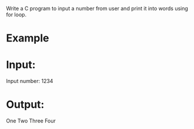 Write a C program to input a number from user and print it into words using for loop.

# Example
# Input:
Input number: 1234
# Output:
One Two Three Four
